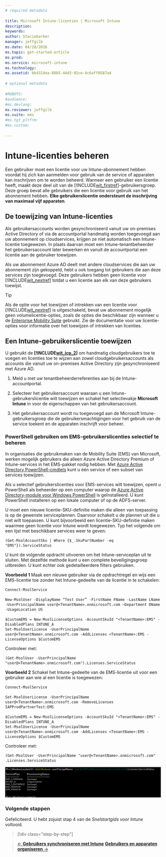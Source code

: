 ```yaml
---
# required metadata

title: Microsoft Intune-licenties | Microsoft Intune
description:
keywords:
author: Staciebarker
manager: jeffgilb
ms.date: 04/28/2016
ms.topic: get-started-article
ms.prod:
ms.service: microsoft-intune
ms.technology:
ms.assetid: bb4314ea-88b5-44d3-92ce-4c6aff0587a4

# optional metadata

#ROBOTS:
#audience:
#ms.devlang:
ms.reviewer: jeffgilb
ms.suite: ems
#ms.tgt_pltfrm:
#ms.custom:

---
```


# Intune-licenties beheren
Een gebruiker moet een licentie voor uw Intune-abonnement hebben voordat hij zich kan aanmelden voor gebruik van de service of apparaten kan inschrijven om te worden beheerd. Wanneer een gebruiker een licentie heeft, maakt deze deel uit van de [!INCLUDE[wit_firstref](../includes/wit_firstref_md.md)]-gebruikersgroep. Deze groep bevat alle gebruikers die een licentie voor gebruik van het abonnement hebben. **Elke gebruikerslicentie ondersteunt de inschrijving van maximaal vijf apparaten**.

## De toewijzing van Intune-licenties
Als gebruikersaccounts worden gesynchroniseerd vanuit uw on-premises Active Directory of via de accountportal handmatig worden toegevoegd aan uw abonnement op cloudservices, krijgen ze niet automatisch een Intune-licentie toegewezen. In plaats daarvan moet een Intune-tenantbeheerder het gebruikersaccount later bewerken en vanuit de accountportal een licentie aan de gebruiker toewijzen.

Als uw abonnement Azure AD deelt met andere cloudservices die aan uw abonnement zijn gekoppeld, hebt u ook toegang tot gebruikers die aan deze services zijn toegevoegd. Deze gebruikers hebben geen licentie voor [!INCLUDE[wit_nextref](../includes/wit_nextref_md.md)] totdat u een licentie aan elk van deze gebruikers toewijst.

> [!TIP]
> Als de optie voor het toewijzen of intrekken van een licentie voor [!INCLUDE[wit_nextref](../includes/wit_nextref_md.md)] is uitgeschakeld, bevat uw abonnement mogelijk geen volumelicentie-opties, zoals de opties die beschikbaar zijn wanneer u de [Enterprise Mobility Suite](https://www.microsoft.com/en-us/server-cloud/enterprise-mobility/overview.aspx) gebruikt. Zie de documentatie voor uw licentie-opties voor informatie over het toewijzen of intrekken van licenties.

## Een Intune-gebruikerslicentie toewijzen

U gebruikt de **[!INCLUDE[wit_icp_2](../includes/wit_icp_2_md.md)]** om handmatig cloudgebruikers toe te voegen en licenties toe te wijzen aan zowel cloudgebruikersaccounts als accounts die vanuit uw on-premises Active Directory zijn gesynchroniseerd met Azure AD.

1.  Meld u met uw tenantbeheerderreferenties aan bij de Intune-accountportal.

2.  Selecteer het gebruikersaccount waaraan u een Intune-gebruikerslicentie wilt toewijzen en schakel het selectievakje **Microsoft Intune** in voor de eigenschappen van het gebruikersaccount.

3.  Het gebruikersaccount wordt nu toegevoegd aan de Microsoft Intune-gebruikersgroep die de gebruikersmachtigingen voor het gebruik van de service toekent en de apparaten inschrijft voor beheer.

### PowerShell gebruiken om EMS-gebruikerslicenties selectief te beheren
In organisaties die gebruikmaken van de Mobility Suite (EMS) van Microsoft, werken mogelijk gebruikers die alleen Azure Active Directory Premium of Intune-services in het EMS-pakket nodig hebben. Met [Azure Active Directory PowerShell-cmdlets](https://msdn.microsoft.com/library/jj151815.aspx) kunt u één service of een subset van services toewijzen. 

Als u selectief gebruikerslicenties voor EMS-services wilt toewijzen, opent u PowerShell als beheerder op een computer waarop de [Azure Active Directory-module voor Windows PowerShell](https://msdn.microsoft.com/library/jj151815.aspx#bkmk_installmodule) is geïnstalleerd. U kunt PowerShell installeren op een lokale computer of op de ADFS-server.

U moet een nieuwe licentie-SKU-definitie maken die alleen van toepassing is op de gewenste serviceplannen. Daarvoor schakelt u de plannen uit die u niet wilt toepassen. U kunt bijvoorbeeld een licentie-SKU-definitie maken waarmee geen licentie voor Intune wordt toegewezen. Typ het volgende om een lijst met beschikbare services weer te geven:
 
    (Get-MsolAccountSku | Where {$_.SkuPartNumber -eq "EMS"}).ServiceStatus 

U kunt de volgende opdracht uitvoeren om het Intune-serviceplan uit te sluiten. Met dezelfde methode kunt u een complete beveiligingsgroep uitbreiden. U kunt echter ook gedetailleerdere filters gebruiken. 

**Voorbeeld 1**
Maak een nieuwe gebruiker via de opdrachtregel en wijs een EMS-licentie toe zonder het Intune-gedeelte van de licentie in te schakelen:

    Connect-MsolService 
        
    New-MsolUser -DisplayName “Test User” -FirstName FName -LastName LName -UserPrincipalName user@<TenantName>.onmicrosoft.com –Department DName -UsageLocation US
    
    $CustomEMS = New-MsolLicenseOptions -AccountSkuId "<TenantName>:EMS" -DisabledPlans INTUNE_A
    Set-MsolUserLicense -UserPrincipalName user@<TenantName>.onmicrosoft.com -AddLicenses <TenantName>:EMS -LicenseOptions $CustomEMS 
    

Controleer met:

    (Get-MsolUser -UserPrincipalName "user@<TenantName>.onmicrosoft.com").Licenses.ServiceStatus

**Voorbeeld 2**
Schakel het Intune-gedeelte van de EMS-licentie uit voor een gebruiker aan wie al een licentie is toegewezen:

    Connect-MsolService 
    
    Set-MsolUserLicense -UserPrincipalName user@<TenantName>.onmicrosoft.com -RemoveLicenses IAPProdPartnerTest:EMS
    
    $CustomEMS = New-MsolLicenseOptions -AccountSkuId "<TenantName>:EMS" -DisabledPlans INTUNE_A
    Set-MsolUserLicense -UserPrincipalName user@<TenantName>.onmicrosoft.com -AddLicenses <TenantName>:EMS -LicenseOptions $CustomEMS
 
Controleer met:
 
    (Get-MsolUser -UserPrincipalName "user@<TenantName>.onmicrosoft.com" .Licenses.ServiceStatus

![PoSH-AddLic-Verify](./media/posh-addlic-verify.png)

### Volgende stappen
Gefeliciteerd. U hebt zojuist stap 4 van de *Snelstartgids voor Intune* voltooid.
>[!div class="step-by-step"]

>[&larr; **Gebruikers synchroniseren met Intune**](.\start-with-a-paid-subscription-to-microsoft-intune-step-2.md)     [**Gebruikers en apparaten organiseren** &rarr;](.\start-with-a-paid-subscription-to-microsoft-intune-step-5.md)  


<!--HONumber=May16_HO1-->


